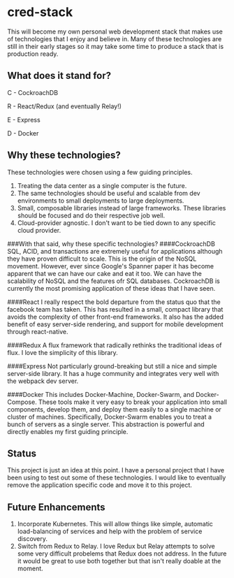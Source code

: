 # cred-stack
This will become my own personal web development stack that makes use of technologies that I enjoy and believe in. Many of these technologies are still in their early stages so it may take some time to produce a stack that is production ready.

## What does it stand for?
C - CockroachDB

R - React/Redux (and eventually Relay!)

E - Express

D - Docker

## Why these technologies?
These technologies were chosen using a few guiding principles.

1. Treating the data center as a single computer is the future.
2. The same technologies should be useful and scalable from dev environments to small deployments to large deployments.
3. Small, composable libraries instead of large frameworks. These libraries should be focused and do their respective job well.
4. Cloud-provider agnostic. I don't want to be tied down to any specific cloud provider.

###With that said, why these specific technologies?
####CockroachDB
SQL, ACID, and transactions are extremely useful for applications although they have proven difficult to scale. This is the origin of the NoSQL movement. However, ever since Google's Spanner paper it has become apparent that we can have our cake and eat it too. We can have the scalability of NoSQL and the features ofr SQL databases. CockroachDB is currently the most promising application of these ideas that I have seen.

####React
I really respect the bold departure from the status quo that the facebook team has taken. This has resulted in a small, compact library that avoids the complexity of other front-end frameworks. It also has the added benefit of easy server-side rendering, and support for mobile development through react-native.

####Redux
A flux framework that radically rethinks the traditional ideas of flux. I love the simplicity of this library.

####Express
Not particularly ground-breaking but still a nice and simple server-side library. It has a huge community and integrates very well with the webpack dev server.

####Docker
This includes Docker-Machine, Docker-Swarm, and Docker-Compose. These tools make it very easy to break your application into small components, develop them, and deploy them easily to a single machine or cluster of machines. Specifically, Docker-Swarm enables you to treat a bunch of servers as a single server. This abstraction is powerful and directly enables my first guiding principle.

## Status
This project is just an idea at this point. I have a personal project that I have been using to test out some of these technologies. I would like to eventually remove the application specific code and move it to this project.

## Future Enhancements
1. Incorporate Kubernetes. This will allow things like simple, automatic load-balancing of services and help with the problem of service discovery.
2. Switch from Redux to Relay. I love Redux but Relay attempts to solve some very difficult probelems that Redux does not address. In the future it would be great to use both together but that isn't really doable at the moment.
